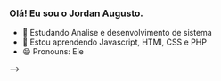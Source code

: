 ### Olá! Eu sou o Jordan Augusto.

- 🔭 Estudando Analise e desenvolvimento de sistema
- 🌱 Estou aprendendo Javascript, HTMl, CSS e PHP
- 😄 Pronouns: Ele

-->
